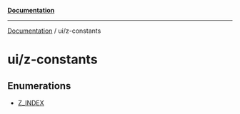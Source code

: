 [**Documentation**](../../index.md)

***

[Documentation](../../index.md) / ui/z-constants

# ui/z-constants

## Enumerations

- [Z\_INDEX](enumerations/Z_INDEX.md)
